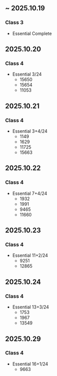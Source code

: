 ## ~ 2025.10.19
### Class 3  
- Essential Complete

## 2025.10.20
### Class 4  
- Essential 3/24  
  - 15650  
  - 15654
  - 11053

## 2025.10.21
### Class 4  
- Essential 3+4/24  
  - 1149
  - 1629
  - 11725
  - 15663

## 2025.10.22
### Class 4  
- Essential 7+4/24  
  - 1932
  - 1991
  - 9465
  - 11660

## 2025.10.23
### Class 4  
- Essential 11+2/24  
  - 9251
  - 12865

## 2025.10.24
### Class 4  
- Essential 13+3/24  
  - 1753
  - 1967
  - 13549

## 2025.10.29
### Class 4  
- Essential 16+1/24  
  - 9663